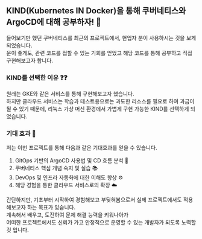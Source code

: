 ## KIND(Kubernetes IN Docker)을 통해 쿠버네티스와 ArgoCD에 대해 공부하자! 💯

들어보기만 했던 쿠버네티스를 최근의 프로젝트에서, 현업자 분이 사용하시는 것을 보게되었습니다.<br>
운이 좋게도, 관련 코드를 접할 수 있는 기회를 얻었고 해당 코드를 통해 공부하고 직접 구현해보고자 합니다.<br>

### KIND를 선택한 이유 ❓❓
원래는 GKE와 같은 서비스를 통해 구현해보고자 했습니다.<br>
하지만 클라우드 서비스는 학습과 테스트용으로는 과도한 리소스를 필요로 하여 과금이 될 수 있기 때문에,
리눅스 가상 머신 환경에서 가볍게 구현 가능한 KIND를 선택하게 되었습니다. <br>

### 기대 효과 💛
저는 이번 프로젝트를 통해 다음과 같은 기대효과를 얻을 수 있습니다.
1. GitOps 기반의 ArgoCD 사용법 및 CD 흐름 분석 🔄 
2. 쿠버네티스 핵심 개념 숙지 및 실습 📚
3. DevOps 및 인프라 자동화에 대한 이해도 향상 ⚙️
4. 해당 경험을 통한 클라우드 서비스로의 확장 ☁️

간단하지만, 기초부터 시작하여 경험해보고 부딪혀봄으로서 실제 프로젝트에서도 적용해보고자 하는 목표가 있습니다. <br>
계속해서 배우고, 도전하여 문제 해결 능력을 키워나아가 <br>
어떠한 프로젝트에서도 신뢰가 가고 안정적으로 운영할 수 있는 개발자가 되도록 노력할 것 입니다.
